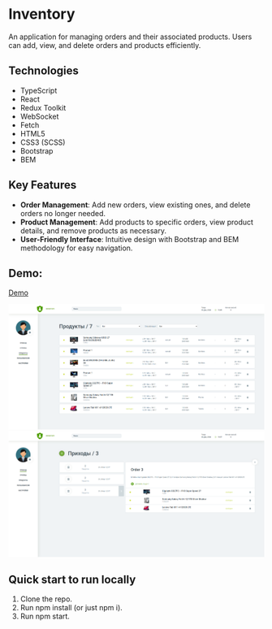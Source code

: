 # Inventory
An application for managing orders and their associated products. Users can add, view, and delete orders and products efficiently.

## Technologies
- TypeScript
- React
- Redux Toolkit
- WebSocket
- Fetch
- HTML5
- CSS3 (SCSS)
- Bootstrap
- BEM

## Key Features
- **Order Management**: Add new orders, view existing ones, and delete orders no longer needed.
- **Product Management**: Add products to specific orders, view product details, and remove products as necessary.
- **User-Friendly Interface**: Intuitive design with Bootstrap and BEM methodology for easy navigation.

## Demo:
[Demo](https://valeraom.github.io/inventory/)

![Products Page](/src/assets/images/products-page.png)
![Orders Page](/src/assets/images/orders-page.png)

## Quick start to run locally
1. Clone the repo.
2. Run npm install (or just npm i).
3. Run npm start.